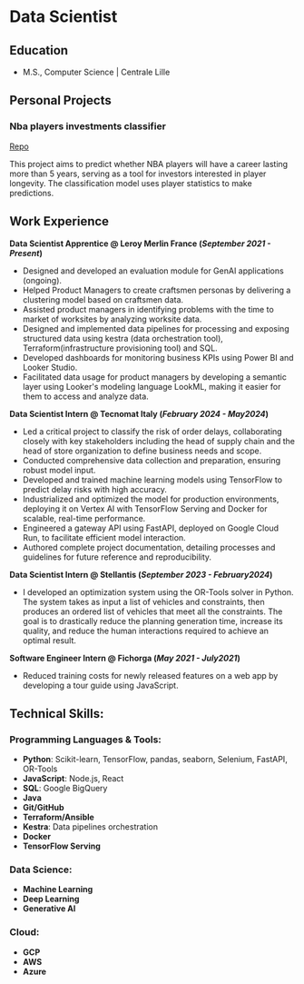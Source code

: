 # Data Scientist

## Education
- M.S., Computer Science	| Centrale Lille	 			        		

## Personal Projects
### Nba players investments classifier
[Repo](https://github.com/saadbouhya/nba-inves-classifier)

This project aims to predict whether NBA players will have a career lasting more than 5 years, serving as a tool for investors interested in player longevity. The classification model uses player statistics to make predictions.
## Work Experience
**Data Scientist Apprentice @ Leroy Merlin France (_September 2021 - Present_)**
- Designed and developed an evaluation module for GenAI applications (ongoing).
- Helped Product Managers to create craftsmen personas by delivering a clustering model based on craftsmen data.
- Assisted product managers in identifying problems with the time to market of worksites by analyzing worksite data.
- Designed and implemented data pipelines for processing and exposing structured data using kestra (data orchestration tool), Terraform(infrastructure provisioning tool) and SQL.
- Developed dashboards for monitoring business KPIs using Power BI and Looker Studio.
- Facilitated data usage for product managers by developing a semantic layer using Looker's modeling language LookML, making it easier for them to access and analyze data.

**Data Scientist Intern @ Tecnomat Italy (_February 2024 - May2024_)**
- Led a critical project to classify the risk of order delays, collaborating closely with key stakeholders including the head of supply chain and the head of store organization to define business needs and scope.
- Conducted comprehensive data collection and preparation, ensuring robust model input.
- Developed and trained machine learning models using TensorFlow to predict delay risks with high accuracy.
- Industrialized and optimized the model for production environments, deploying it on Vertex AI with TensorFlow Serving and Docker for scalable, real-time performance.
- Engineered a gateway API using FastAPI, deployed on Google Cloud Run, to facilitate efficient model interaction.
- Authored complete project documentation, detailing processes and guidelines for future reference and reproducibility.

**Data Scientist Intern @ Stellantis (_September 2023 - February2024_)**
- I developed an optimization system using the OR-Tools solver in Python. The system takes as input a list of vehicles and constraints, then produces an ordered list of vehicles that meet all the constraints. The goal is to drastically reduce the planning generation time, increase its quality, and reduce the human interactions required to achieve an optimal result.

**Software Engineer Intern @ Fichorga (_May 2021 - July2021_)**
- Reduced training costs for newly released features on a web app by developing a tour guide using JavaScript.

## Technical Skills:

### Programming Languages & Tools:
- **Python**: Scikit-learn, TensorFlow, pandas, seaborn, Selenium, FastAPI, OR-Tools
- **JavaScript**: Node.js, React
- **SQL**: Google BigQuery
- **Java**
- **Git/GitHub**
- **Terraform/Ansible**
- **Kestra**: Data pipelines orchestration
- **Docker**
- **TensorFlow Serving**

### Data Science:
- **Machine Learning**
- **Deep Learning**
- **Generative AI**

### Cloud:
- **GCP**
- **AWS**
- **Azure**
